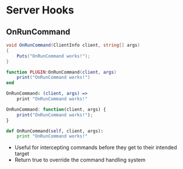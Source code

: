 # Server Hooks

## OnRunCommand

``` csharp
void OnRunCommand(ClientInfo client, string[] args)
{
    Puts("OnRunCommand works!");
}
```

``` lua
function PLUGIN:OnRunCommand(client, args)
    print("OnRunCommand works!")
end
```

``` coffeescript
OnRunCommand: (client, args) =>
    print "OnRunCommand works!"
```

``` javascript
OnRunCommand: function(client, args) {
    print("OnRunCommand works!");
}
```

``` python
def OnRunCommand(self, client, args):
    print "OnRunCommand works!"
```

 * Useful for intercepting commands before they get to their intended target
 * Return true to override the command handling system

